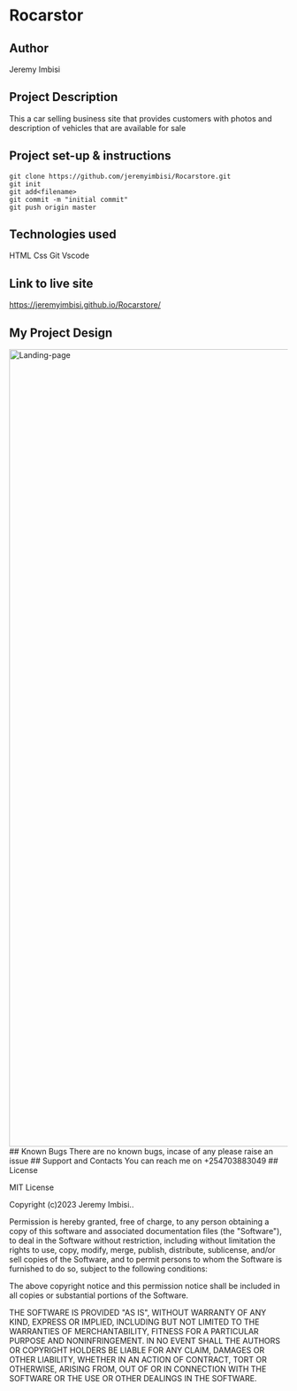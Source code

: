 # Rocarstor

## Author

Jeremy Imbisi

## Project Description
This a car selling business site that provides customers with photos and description of vehicles that are available for sale

## Project set-up & instructions
```
git clone https://github.com/jeremyimbisi/Rocarstore.git
git init
git add<filename>
git commit -m "initial commit"
git push origin master
```
## Technologies used
HTML
Css
Git
Vscode
## Link to live site
https://jeremyimbisi.github.io/Rocarstore/
## My Project Design
<img width="1440" alt="Landing-page" src="https://github.com/jeremyimbisi/Rocarstore/assets/129991001/fed0826d-4972-4896-8ac0-de7e199a6e4c">
## Known Bugs
There are no known bugs, incase of any please raise an issue
## Support and Contacts
You can reach me on +254703883049
## License

 MIT License

Copyright (c)2023  Jeremy Imbisi..

Permission is hereby granted, free of charge, to any person obtaining a copy
of this software and associated documentation files (the "Software"), to deal
in the Software without restriction, including without limitation the rights
to use, copy, modify, merge, publish, distribute, sublicense, and/or sell
copies of the Software, and to permit persons to whom the Software is
furnished to do so, subject to the following conditions:

The above copyright notice and this permission notice shall be included in all
copies or substantial portions of the Software.

THE SOFTWARE IS PROVIDED "AS IS", WITHOUT WARRANTY OF ANY KIND, EXPRESS OR
IMPLIED, INCLUDING BUT NOT LIMITED TO THE WARRANTIES OF MERCHANTABILITY,
FITNESS FOR A PARTICULAR PURPOSE AND NONINFRINGEMENT. IN NO EVENT SHALL THE
AUTHORS OR COPYRIGHT HOLDERS BE LIABLE FOR ANY CLAIM, DAMAGES OR OTHER
LIABILITY, WHETHER IN AN ACTION OF CONTRACT, TORT OR OTHERWISE, ARISING FROM,
OUT OF OR IN CONNECTION WITH THE SOFTWARE OR THE USE OR OTHER DEALINGS IN THE
SOFTWARE.
